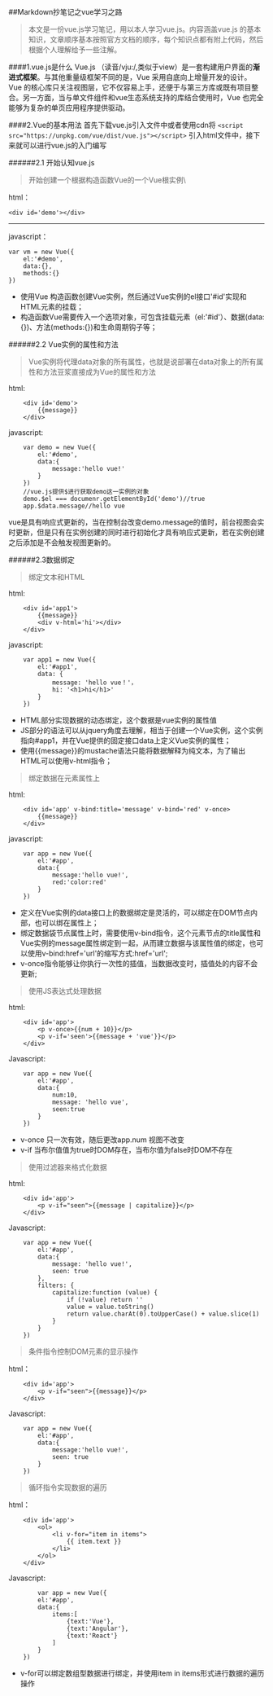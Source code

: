 ##Markdown抄笔记之vue学习之路
>本文是一份vue.js学习笔记，用以本人学习vue.js。内容涵盖vue.js 的基本知识，文章顺序基本按照官方文档的顺序，每个知识点都有附上代码，然后根据个人理解给予一些注解。

####1.vue.js是什么
Vue.js （读音/vju:/,类似于view）是一套构建用户界面的**渐进式框架**。与其他重量级框架不同的是，Vue 采用自底向上增量开发的设计。Vue 的核心库只关注视图层，它不仅容易上手，还便于与第三方库或既有项目整合。另一方面，当与单文件组件和vue生态系统支持的库结合使用时，Vue 也完全能够为复杂的单页应用程序提供驱动。

####2.Vue的基本用法
首先下载vue.js引入文件中或者使用cdn将
`<script src="https://unpkg.com/vue/dist/vue.js"></script>`
引入html文件中，接下来就可以进行vue.js的入门编写

######2.1  开始认知vue.js
>开始创建一个根据构造函数Vue的一个Vue根实例\


html：
````
<div id='demo'></div>
````
---
javascript：
````
var vm = new Vue({
	el:'#demo',
    data:{},
    methods:{}
})
````

* 使用Vue 构造函数创建Vue实例，然后通过Vue实例的el接口'#id'实现和HTML元素的挂载；
* 构造函数Vue需要传入一个选项对象，可包含挂载元素（el:'#id'）、数据(data:{})、方法(methods:{})和生命周期钩子等；

######2.2 Vue实例的属性和方法
>Vue实例将代理data对象的所有属性，也就是说部署在data对象上的所有属性和方法豆浆直接成为Vue的属性和方法

html:
````
	<div id='demo'>
    	{{message}}
    </div>
````

javascript:
````
	var demo = new Vue({
    	el:'#demo',
        data:{
        	message:'hello vue!'
        }
    })
    //vue.js提供$进行获取demo这一实例的对象
    demo.$el === documenr.getElementById('demo')//true
    app.$data.message//hello vue
````

vue是具有响应式更新的，当在控制台改变demo.message的值时，前台视图会实时更新，但是只有在实例创建的同时进行初始化才具有响应式更新，若在实例创建之后添加是不会触发视图更新的。

######2.3数据绑定
>绑定文本和HTML

html:
````
	<div id='app1'>
    	{{message}}
        <div v-html='hi'></div>
    </div>
````
javascript:
````
	var app1 = new Vue({
    	el:'#app1',
        data: {
        	message: 'hello vue！'，
            hi: '<h1>hi</h1>'
        }
    })
````

* HTML部分实现数据的动态绑定，这个数据是vue实例的属性值
* JS部分的语法可以从jquery角度去理解，相当于创建一个Vue实例，这个实例指向#app1，并在Vue提供的固定接口data上定义Vue实例的属性；
* 使用{{message}}的mustache语法只能将数据解释为纯文本，为了输出HTML可以使用v-html指令；

>绑定数据在元素属性上

html:
````
	<div id='app' v-bind:title='message' v-bind='red' v-once>
		{{message}}
    </div>
````
javascript:
````
	var app = new Vue({
    	el:'#app',
        data:{
        	message:'hello vue!',
            red:'color:red'
        }
    })
````

* 定义在Vue实例的data接口上的数据绑定是灵活的，可以绑定在DOM节点内部，也可以绑在属性上；
* 绑定数据袋节点属性上时，需要使用v-bind指令，这个元素节点的title属性和Vue实例的message属性绑定到一起，从而建立数据与该属性值的绑定，也可以使用v-bind:href='url'的缩写方式:href='url';
* v-once指令能够让你执行一次性的插值，当数据改变时，插值处的内容不会更新;

>使用JS表达式处理数据

html:
````
	<div id='app'>
		<p v-once>{{num + 10}}</p>
    	<p v-if='seen'>{{message + 'vue'}}</p>
	</div>
````
Javascript:
````
	var app = new Vue({
    	el:'#app',
        data:{
        	num:10,
            message: 'hello vue',
            seen:true
        }
    })
````

* v-once 只一次有效，随后更改app.num 视图不改变
* v-if 当布尔值值为true时DOM存在，当布尔值为false时DOM不存在

>使用过滤器来格式化数据

html:
````
	<div id='app'>
    	<p v-if="seen">{{message | capitalize}}</p>
	</div>
````
Javascript:
````
    var app = new Vue({
        el:'#app',
        data:{
            message: 'hello vue!',
            seen: true
        },
        filters: {
            capitalize:function (value) {
                if (!value) return ''
                value = value.toString()
                return value.charAt(0).toUpperCase() + value.slice(1)
            }
        }
    })
````

>条件指令控制DOM元素的显示操作

html：
````
	<div id='app'>
    	<p v-if="seen">{{message}}</p>
	</div>
````
Javascript:
````
    var app = new Vue({
        el:'#app',
        data:{
            message:'hello vue!',
            seen: true
        }
    })
````

>循环指令实现数据的遍历

html：
````
	<div id='app'>
    	<ol>
        	<li v-for="item in items">
            	{{ item.text }}
        	</li>
    	</ol>
	</div>
````
Javascript:
````
	    var app = new Vue({
        el:'#app',
        data:{
            items:[
                {text:'Vue'},
                {text:'Angular'},
                {text:'React'}
            ]
        }
    })
````

* v-for可以绑定数组型数据进行绑定，并使用item in items形式进行数据的遍历操作














































































































































































